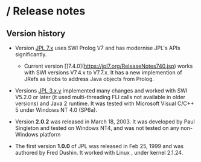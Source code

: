 # / Release notes

## Version history

* Version [JPL 7.x](https://jpl7.org/) uses SWI Prolog V7 and has modernise JPL's APIs significantly.

    * Current version []7.4.0](https://jpl7.org/ReleaseNotes740.jsp) works with SWI versions V7.4.x to V7.7.x. It has a new implemention of JRefs as blobs to address Java objects from Prolog.
    
* Versions [JPL 3.x,y](http://www.swi-prolog.org/packages/jpl/) implemented many changes and worked with SWI V5.2.0 or later (it used multi-threading FLI calls not available in older versions) and Java 2 runtime.  It was tested with Microsoft Visual C/C++ 5 under Windows NT 4.0 (SP6a). 

* Version **2.0.2** was released in March 18, 2003. It was developed by Paul Singleton and tested on Windows NT4, and was not tested on any non-Windows platform

* The first version **1.0.0** of JPL was released in Feb 25, 1999 and was authored by Fred Dushin. It worked with Linux , under kernel 2.1.24.
